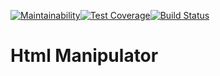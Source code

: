 [![Maintainability](https://api.codeclimate.com/v1/badges/cd9ffa18f8f315e31f0d/maintainability)](https://codeclimate.com/github/vikzh/htmlManipulator/maintainability)[![Test Coverage](https://api.codeclimate.com/v1/badges/cd9ffa18f8f315e31f0d/test_coverage)](https://codeclimate.com/github/vikzh/htmlManipulator/test_coverage)[![Build Status](https://travis-ci.org/vikzh/htmlManipulator.svg?branch=master)](https://travis-ci.org/vikzh/htmlManipulator)
# Html Manipulator